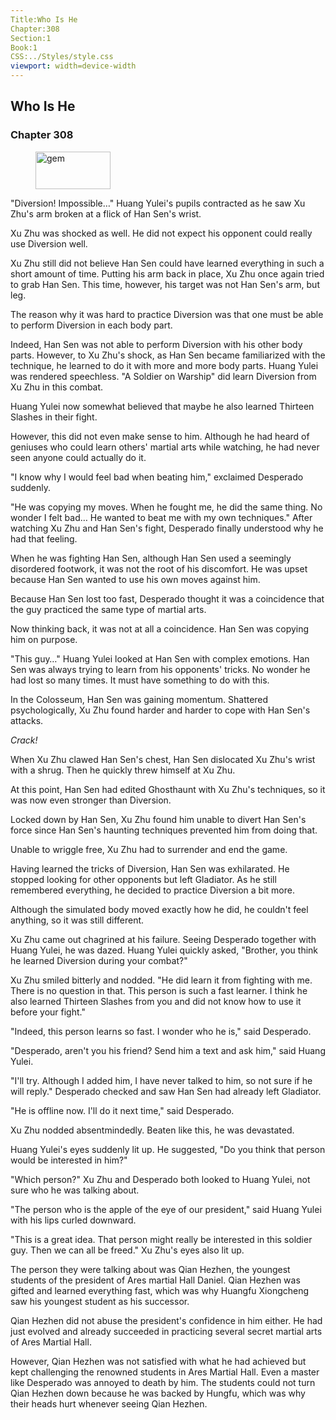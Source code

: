 ```yaml
---
Title:Who Is He 
Chapter:308 
Section:1 
Book:1 
CSS:../Styles/style.css 
viewport: width=device-width
---
```

  
## Who Is He
### Chapter 308
  
<figure>
	<img src="../Images/gem.gif" alt="gem" id="gem" width="120" height="60" />
</figure>
  

  
"Diversion! Impossible…" Huang Yulei's pupils contracted as he saw Xu Zhu's arm broken at a flick of Han Sen's wrist.

Xu Zhu was shocked as well. He did not expect his opponent could really use Diversion well.

Xu Zhu still did not believe Han Sen could have learned everything in such a short amount of time. Putting his arm back in place, Xu Zhu once again tried to grab Han Sen. This time, however, his target was not Han Sen's arm, but leg.

The reason why it was hard to practice Diversion was that one must be able to perform Diversion in each body part.

Indeed, Han Sen was not able to perform Diversion with his other body parts. However, to Xu Zhu's shock, as Han Sen became familiarized with the technique, he learned to do it with more and more body parts. Huang Yulei was rendered speechless. "A Soldier on Warship" did learn Diversion from Xu Zhu in this combat.

Huang Yulei now somewhat believed that maybe he also learned Thirteen Slashes in their fight.

However, this did not even make sense to him. Although he had heard of geniuses who could learn others' martial arts while watching, he had never seen anyone could actually do it.

"I know why I would feel bad when beating him," exclaimed Desperado suddenly.

"He was copying my moves. When he fought me, he did the same thing. No wonder I felt bad… He wanted to beat me with my own techniques." After watching Xu Zhu and Han Sen's fight, Desperado finally understood why he had that feeling.

When he was fighting Han Sen, although Han Sen used a seemingly disordered footwork, it was not the root of his discomfort. He was upset because Han Sen wanted to use his own moves against him.

Because Han Sen lost too fast, Desperado thought it was a coincidence that the guy practiced the same type of martial arts.

Now thinking back, it was not at all a coincidence. Han Sen was copying him on purpose.

"This guy…" Huang Yulei looked at Han Sen with complex emotions. Han Sen was always trying to learn from his opponents' tricks. No wonder he had lost so many times. It must have something to do with this.

In the Colosseum, Han Sen was gaining momentum. Shattered psychologically, Xu Zhu found harder and harder to cope with Han Sen's attacks.

*Crack!*

When Xu Zhu clawed Han Sen's chest, Han Sen dislocated Xu Zhu's wrist with a shrug. Then he quickly threw himself at Xu Zhu.

At this point, Han Sen had edited Ghosthaunt with Xu Zhu's techniques, so it was now even stronger than Diversion.

Locked down by Han Sen, Xu Zhu found him unable to divert Han Sen's force since Han Sen's haunting techniques prevented him from doing that.

Unable to wriggle free, Xu Zhu had to surrender and end the game.

Having learned the tricks of Diversion, Han Sen was exhilarated. He stopped looking for other opponents but left Gladiator. As he still remembered everything, he decided to practice Diversion a bit more.

Although the simulated body moved exactly how he did, he couldn't feel anything, so it was still different.

Xu Zhu came out chagrined at his failure. Seeing Desperado together with Huang Yulei, he was dazed. Huang Yulei quickly asked, "Brother, you think he learned Diversion during your combat?"

Xu Zhu smiled bitterly and nodded. "He did learn it from fighting with me. There is no question in that. This person is such a fast learner. I think he also learned Thirteen Slashes from you and did not know how to use it before your fight."

"Indeed, this person learns so fast. I wonder who he is," said Desperado.

"Desperado, aren't you his friend? Send him a text and ask him," said Huang Yulei.

"I'll try. Although I added him, I have never talked to him, so not sure if he will reply." Desperado checked and saw Han Sen had already left Gladiator.

"He is offline now. I'll do it next time," said Desperado.

Xu Zhu nodded absentmindedly. Beaten like this, he was devastated.

Huang Yulei's eyes suddenly lit up. He suggested, "Do you think that person would be interested in him?"

"Which person?" Xu Zhu and Desperado both looked to Huang Yulei, not sure who he was talking about.

"The person who is the apple of the eye of our president," said Huang Yulei with his lips curled downward.

"This is a great idea. That person might really be interested in this soldier guy. Then we can all be freed." Xu Zhu's eyes also lit up.

The person they were talking about was Qian Hezhen, the youngest students of the president of Ares martial Hall Daniel. Qian Hezhen was gifted and learned everything fast, which was why Huangfu Xiongcheng saw his youngest student as his successor.

Qian Hezhen did not abuse the president's confidence in him either. He had just evolved and already succeeded in practicing several secret martial arts of Ares Martial Hall.

However, Qian Hezhen was not satisfied with what he had achieved but kept challenging the renowned students in Ares Martial Hall. Even a master like Desperado was annoyed to death by him. The students could not turn Qian Hezhen down because he was backed by Hungfu, which was why their heads hurt whenever seeing Qian Hezhen.